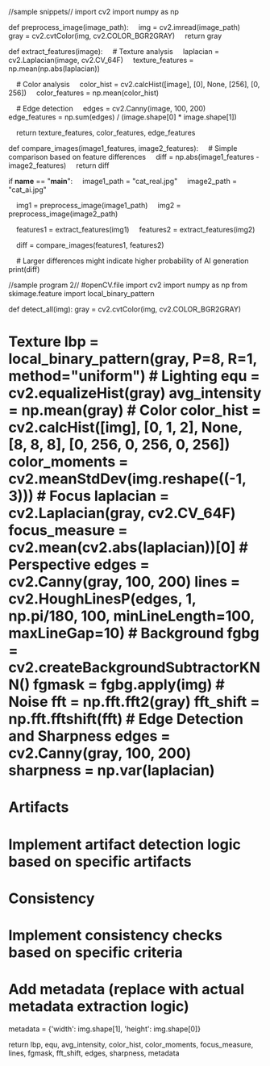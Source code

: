//sample snippets//
import cv2
import numpy as np 

def preprocess_image(image_path):
    img = cv2.imread(image_path)
    gray = cv2.cvtColor(img, cv2.COLOR_BGR2GRAY)
    return gray 

def extract_features(image):
    # Texture analysis
    laplacian = cv2.Laplacian(image, cv2.CV_64F)
    texture_features = np.mean(np.abs(laplacian)) 

    # Color analysis
    color_hist = cv2.calcHist([image], [0], None, [256], [0, 256])
    color_features = np.mean(color_hist) 

    # Edge detection
    edges = cv2.Canny(image, 100, 200)
    edge_features = np.sum(edges) / (image.shape[0] * image.shape[1]) 

    return texture_features, color_features, edge_features 

def compare_images(image1_features, image2_features):
    # Simple comparison based on feature differences
    diff = np.abs(image1_features - image2_features)
    return diff 

if __name__ == "__main__":
    image1_path = "cat_real.jpg"
    image2_path = "cat_ai.jpg" 

    img1 = preprocess_image(image1_path)
    img2 = preprocess_image(image2_path) 

    features1 = extract_features(img1)
    features2 = extract_features(img2) 

    diff = compare_images(features1, features2) 

    # Larger differences might indicate higher probability of AI generation
    print(diff)


//sample program 2//
#openCV.file
import cv2
import numpy as np
from skimage.feature import local_binary_pattern

def detect_all(img):
gray = cv2.cvtColor(img, cv2.COLOR_BGR2GRAY)

# Texture lbp = local_binary_pattern(gray, P=8, R=1, method="uniform") # Lighting equ = cv2.equalizeHist(gray) avg_intensity = np.mean(gray) # Color color_hist = cv2.calcHist([img], [0, 1, 2], None, [8, 8, 8], [0, 256, 0, 256, 0, 256]) color_moments = cv2.meanStdDev(img.reshape((-1, 3))) # Focus laplacian = cv2.Laplacian(gray, cv2.CV_64F) focus_measure = cv2.mean(cv2.abs(laplacian))[0] # Perspective edges = cv2.Canny(gray, 100, 200) lines = cv2.HoughLinesP(edges, 1, np.pi/180, 100, minLineLength=100, maxLineGap=10) # Background fgbg = cv2.createBackgroundSubtractorKNN() fgmask = fgbg.apply(img) # Noise fft = np.fft.fft2(gray) fft_shift = np.fft.fftshift(fft) # Edge Detection and Sharpness edges = cv2.Canny(gray, 100, 200) sharpness = np.var(laplacian)

# Artifacts
# Implement artifact detection logic based on specific artifacts

# Consistency
# Implement consistency checks based on specific criteria

# Add metadata (replace with actual metadata extraction logic)
metadata = {'width': img.shape[1], 'height': img.shape[0]}

return lbp, equ, avg_intensity, color_hist, color_moments, focus_measure, lines, fgmask, fft_shift, edges, sharpness, metadata
